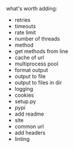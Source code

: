 what's worth adding:

- retries
- timeouts
- rate limit
- number of threads
- method
- get methods from line
- cache of url
- multiprocess pool
- format output
- output to file
- output to files in dir
- logging
- cookies
- setup.py
- pypi
- add readme
- site
- common url
- add headers
- linting
